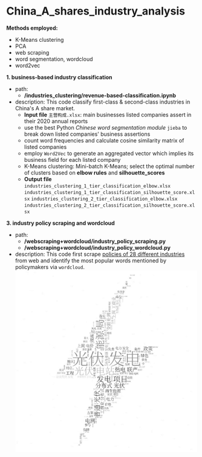 # China_A_shares_industry_analysis
**Methods employed:**
- K-Means clustering
- PCA
- web scraping
- word segmentation, wordcloud
- word2vec

**1. business-based industry classification**
- path: 
  - **/industries_clustering/revenue-based-classification.ipynb**
- description: This code classify first-class & second-class industries in China's A share market.
  - **Input file** `主营构成.xlsx`: main businesses listed companies assert in their 2020 annual reports
  - use the best Python *Chinese word segmentation module* `jieba` to break down listed companies' business assertions
  - count word frequencies and calculate cosine similarity matrix of listed companies
  - employ `Word2Vec` to generate an aggregated vector which implies its business field for each listed company
  - K-Means clustering: Mini-batch K-Means; select the optimal number of clusters based on **elbow rules** and **silhouette_scores**
  - **Output file** `industries_clustering_1_tier_classification_elbow.xlsx` `industries_clustering_1_tier_classification_silhouette_score.xlsx` `industries_clustering_2_tier_classification_elbow.xlsx` `industries_clustering_2_tier_classification_silhouette_score.xlsx`

**3. industry policy scraping and wordcloud**
- path: 
  - **/webscraping+wordcloud/industry_policy_scraping.py**
  - **/webscraping+wordcloud/industry_policy_wordcloud.py**
- description: This code first scrape <a href='http://zhengce.chinabaogao.com/'>policies of 28 different industries</a> from web and identify the most popular words mentioned by policymakers via `wordcloud`. 
![sample wordcloud](/webscraping+wordcloud/imgs/wc/电力.jpg)
